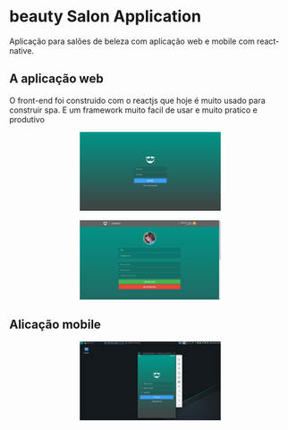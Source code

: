 # beauty Salon Application
Aplicação para salões de beleza com aplicação web e mobile com react-native.


## A aplicação web 
O front-end foi construido com o reactjs que hoje é muito usado para construir spa.
E um framework muito facil de usar e muito pratico e produtivo

<p align="center">
    <img src="images/dashboard.png" width="50%" height="50%" />
</p>  
<p align="center">
    <img src="images/update_perfil.jpg" width="50%" height="50%" />
</p>

## Alicação mobile 
<div align="center">
    <img src="images/siginInMobile.png" width="50%" height="50%" />
</div>